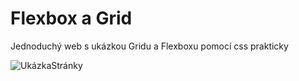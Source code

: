 # Flexbox a Grid 
Jednoduchý web s ukázkou Gridu a Flexboxu pomocí css prakticky

![UkázkaStránky](Stránka.jpg)
